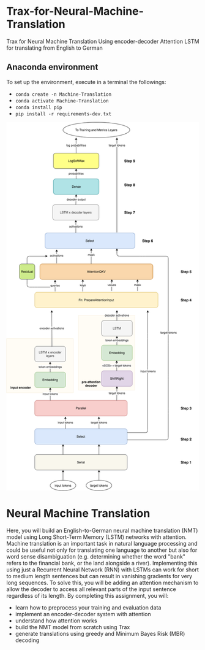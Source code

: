 # Trax-for-Neural-Machine-Translation
Trax for Neural Machine Translation
Using encoder-decoder Attention LSTM for translating from English to German


## Anaconda environment

To set up the environment, execute in a terminal the followings:

* `conda create -n Machine-Translation`
* `conda activate Machine-Translation`
* `conda install pip`
* `pip install -r requirements-dev.txt`

<img src = "images/NMTModel.png">

# Neural Machine Translation

Here, you will build an English-to-German neural machine translation (NMT) model using Long Short-Term Memory (LSTM) networks with attention.  Machine translation is an important task in natural language processing and could be useful not only for translating one language to another but also for word sense disambiguation (e.g. determining whether the word "bank" refers to the financial bank, or the land alongside a river). Implementing this using just a Recurrent Neural Network (RNN) with LSTMs can work for short to medium length sentences but can result in vanishing gradients for very long sequences. To solve this, you will be adding an attention mechanism to allow the decoder to access all relevant parts of the input sentence regardless of its length. By completing this assignment, you will:  

- learn how to preprocess your training and evaluation data
- implement an encoder-decoder system with attention
- understand how attention works
- build the NMT model from scratch using Trax
- generate translations using greedy and Minimum Bayes Risk (MBR) decoding 
